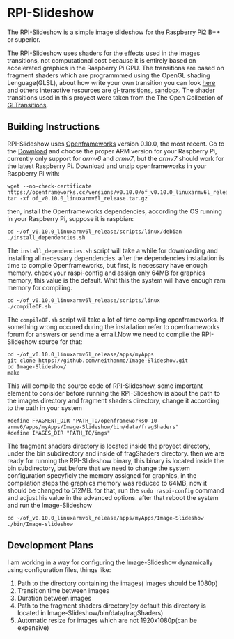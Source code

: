 # RPI-Slideshow
The RPI-Slideshow is a simple image slideshow for the Raspberry Pi2 B++ or superior. 

The RPI-Slideshow uses shaders for the effects used in the images transitions, not computational cost because it is entirely based on accelerated graphics in the Raspberry Pi GPU. The transitions are based on fragment shaders which are programmmed using the OpenGL shading Lenguage(GLSL), about how write your own transition you can look [here](https://thebookofshaders.com/) and others interactive resources are [gl-transitions](https://gl-transitions.com/), [sandbox](http://glslsandbox.com/).
 The shader transitions used in this proyect were taken from the The Open Collection of [GLTransitions](https://gl-transitions.com/gallery).
 
 ## Building Instructions
 RPI-Slideshow uses [Openframeworks](https://openframeworks.cc/) version 0.10.0, the most recent. Go to the [Download](https://openframeworks.cc/download/) and choose the proper ARM version for your Raspberry Pi, currently only support for *armv6* and *armv7*, but the *armv7* should work for the latest Raspberry Pi. Download and unzip openframeworks in your  Raspberry Pi  with:
 ```
wget --no-check-certificate https://openframeworks.cc/versions/v0.10.0/of_v0.10.0_linuxarmv6l_release.tar.gz
tar -xf of_v0.10.0_linuxarmv6l_release.tar.gz
```
then, install the Openframeworks dependencies, according the OS running in your Raspberry Pi, suppose it is raspbian:
```
cd ~/of_v0.10.0_linuxarmv6l_release/scripts/linux/debian
./install_dependencies.sh   
```
The `install_dependencies.sh` script will take a while for downloading and installing all necessary dependencies.
after the dependencies installation is time to  compile Openframeworks, but first, is necessary have enough memory. check your raspi-config and assign only 64MB for graphics memory, this value is the default. Whit this the system will have enough ram memory for compiling.
```
cd ~/of_v0.10.0_linuxarmv6l_release/scripts/linux
./compileOF.sh   
```
The `compileOF.sh` script will take a lot of time compiling openframeworks.
If something wrong occured during the installation refer to openframeworks forum for answers or send me a email.Now we need to compile the RPI-Slideshow source for that:
```
cd ~/of_v0.10.0_linuxarmv6l_release/apps/myApps
git clone https://github.com/neithanmo/Image-Slideshow.git
cd Image-Slideshow/
make 
```
This will compile the source code of RPI-Slideshow, some important element to consider before running the RPI-Slideshow is about the path to the images directory and fragment shaders directory, change it according to the path in your system

```
#define FRAGMENT_DIR "PATH_TO/openframeworks0-10-armv6/apps/myApps/Image-Slideshow/bin/data/fragShaders"
#define IMAGES_DIR "PATH_TO/imgs"
```
The fragment shaders directory is located inside the proyect directory, under the bin subdirectory and inside of fragShaders directory. then we are ready for running the RPI-Slideshow binary, this binary is located inside the bin subdirectory, but before that we need to change the system configuration specyficly the memory assigned for graphics, in the compilation steps the graphics memory was reduced to 64MB, now it should be changed to 512MB. for that, run the `sudo raspi-config` command and adjust his value in the advanced options. after that reboot the system and run the Image-Slideshow

```
cd ~/of_v0.10.0_linuxarmv6l_release/apps/myApps/Image-Slideshow
./bin/Image-slideshow
```

## Development Plans
I am working in a way for configuring the Image-Slideshow dynamically using configuration files, things like:
1. Path to the directory containing the images( images should be 1080p)
2. Transition time between images
3. Duration between images
4. Path to the fragment shaders directory(by default this directory is located in Image-Slideshow/bin/data/fragShaders)
5. Automatic resize for images which are not 1920x1080p(can be expensive)




